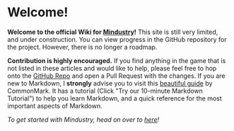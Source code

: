 # Welcome!

**Welcome to the official Wiki for [Mindustry](https://github.com/Anuken/Mindustry)!** This site is still very limited, and under construction. You can view progress in the GitHub repository for the project. However, there is no longer a roadmap.

**Contribution is highly encouraged.** If you find anything in the game that is not listed in these articles and would like to help, please feel free to hop onto the [GitHub Repo](https://github.com/MindustryGame/wiki) and open a Pull Request with the changes. If you are new to Markdown, I **strongly** advise you to visit this [beautiful guide](https://commonmark.org/help/) by CommonMark. It has a tutorial (Click "Try our 10-minute Markdown Tutorial") to help you learn Markdown, and a quick reference for the most important aspects of Markdown.

*To get started with Mindustry, head on over to [here](GettingStarted.md)!*
